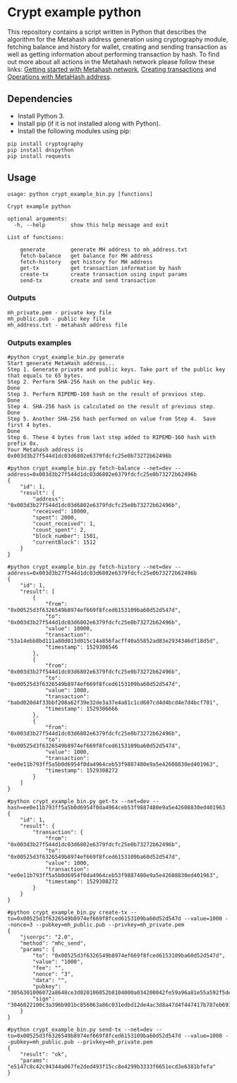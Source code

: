 # Crypt example python

This repository contains a script written in Python that describes the algorithm for the Metahash address generation using cryptography module, fetching balance and history for wallet, creating and sending transaction as well as getting information about performing transaction by hash. To find out more about all actions in the Metahash network please follow these links: [Getting started with Metahash network](https://support.metahash.org/hc/en-us/articles/360002712193-Getting-started-with-Metahash-network), [Creating transactions](https://support.metahash.org/hc/en-us/articles/360003271694-Creating-transactions) and [Operations with MetaHash address](https://support.metahash.org/hc/en-us/articles/360008382213-Operations-with-MetaHash-address).

## Dependencies

- Install Python 3.
- Install pip (if it is not installed along with Python).
- Install the following modules using pip:

```shell
pip install cryptography
pip install dnspython
pip install requests
```

## Usage

```shell
usage: python crypt_example_bin.py [functions]

Crypt example python

optional arguments:
  -h, --help        show this help message and exit

List of functions:
  
    generate        generate MH address to mh_address.txt
    fetch-balance   get balance for MH address
    fetch-history   get history for MH address
    get-tx          get transaction information by hash
    create-tx       create transaction using input params
    send-tx         create and send transaction
```

### Outputs

```shell
mh_private.pem - private key file
mh_public.pub - public key file
mh_address.txt - metahash address file
```

### Outputs examples

```shell
#python crypt_example_bin.py generate
Start generate MetaHash address...
Step 1. Generate private and public keys. Take part of the public key that equals to 65 bytes.
Step 2. Perform SHA-256 hash on the public key.
Done
Step 3. Perform RIPEMD-160 hash on the result of previous step.
Done
Step 4. SHA-256 hash is calculated on the result of previous step.
Done
Step 5. Another SHA-256 hash performed on value from Step 4.  Save first 4 bytes.
Done
Step 6. These 4 bytes from last step added to RIPEMD-160 hash with prefix 0x. 
Your Metahash address is 0x003d3b27f544d1dc03d6802e6379fdcfc25e0b73272b62496b

#python crypt_example_bin.py fetch-balance --net=dev --address=0x003d3b27f544d1dc03d6802e6379fdcfc25e0b73272b62496b
{
    "id": 1,
    "result": {
        "address": "0x003d3b27f544d1dc03d6802e6379fdcfc25e0b73272b62496b",
        "received": 10000,
        "spent": 2000,
        "count_received": 1,
        "count_spent": 2,
        "block_number": 1501,
        "currentBlock": 1512
    }
}

#python crypt_example_bin.py fetch-history --net=dev --address=0x003d3b27f544d1dc03d6802e6379fdcfc25e0b73272b62496b
{
    "id": 1,
    "result": [
        {
            "from": "0x00525d3f6326549b8974ef669f8fced6153109ba60d52d547d",
            "to": "0x003d3b27f544d1dc03d6802e6379fdcfc25e0b73272b62496b",
            "value": 10000,
            "transaction": "53a14ebb8bd111a80d013d015c14a856facff40a55852ad83e2934346df18d5d",
            "timestamp": 1529306546
        },
        {
            "from": "0x003d3b27f544d1dc03d6802e6379fdcfc25e0b73272b62496b",
            "to": "0x00525d3f6326549b8974ef669f8fced6153109ba60d52d547d",
            "value": 1000,
            "transaction": "babd020d4f33bbf208a62f39e32de3a37e4a81c1cd607cd4d4bcd4e7d4bcf701",
            "timestamp": 1529306666
        },
        {
            "from": "0x003d3b27f544d1dc03d6802e6379fdcfc25e0b73272b62496b",
            "to": "0x00525d3f6326549b8974ef669f8fced6153109ba60d52d547d",
            "value": 1000,
            "transaction": "ee0e11b793ff5a5b0d6954f0da4964ceb53f9887480e9a5e42608830ed401963",
            "timestamp": 1529308272
        }
    ]
}

#python crypt_example_bin.py get-tx --net=dev --hash=ee0e11b793ff5a5b0d6954f0da4964ceb53f9887480e9a5e42608830ed401963
{
    "id": 1,
    "result": {
        "transaction": {
            "from": "0x003d3b27f544d1dc03d6802e6379fdcfc25e0b73272b62496b",
            "to": "0x00525d3f6326549b8974ef669f8fced6153109ba60d52d547d",
            "value": 1000,
            "transaction": "ee0e11b793ff5a5b0d6954f0da4964ceb53f9887480e9a5e42608830ed401963",
            "timestamp": 1529308272
        }
    }
}

#python crypt_example_bin.py create-tx --to=0x00525d3f6326549b8974ef669f8fced6153109ba60d52d547d --value=1000 --nonce=3 --pubkey=mh_public.pub --privkey=mh_private.pem
{
    "jsonrpc": "2.0",
    "method": "mhc_send",
    "params": {
        "to": "0x00525d3f6326549b8974ef669f8fced6153109ba60d52d547d",
        "value": "1000",
        "fee": "",
        "nonce": "3",
        "data": "",
        "pubkey": "3056301006072a8648ce3d020106052b8104000a034200042fe59a96a81e55a592f5deedc331218f865a707e78254e2e5b476aa81e6dba17da86010a36a952c71d839dcdb9e20fbb5d29e7a739ee61444fe008d35c7557e8",
        "sign": "3046022100c3a396b901bc856063a86c031edbd12de4ac3d8a47d4f447417b787eb6935845022100f0d5def340f8265f390bd025afcc36bb50523a5ec2e75a77ca38dbeaf6735d34"
    }
}

#python crypt_example_bin.py send-tx --net=dev --to=0x00525d3f6326549b8974ef669f8fced6153109ba60d52d547d --value=1000 --pubkey=mh_public.pub --privkey=mh_private.pem
{
    "result": "ok",
    "params": "e5147c8c42c94344a067fe2ded493f15cc8e4299b3333f6651ecd3e6381bfefa"
}
```

